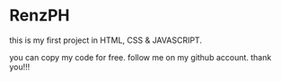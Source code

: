 # RenzPH
this is my first project in HTML, CSS &amp; JAVASCRIPT.

you can copy my code for free.
follow me on my github account.
thank you!!!

